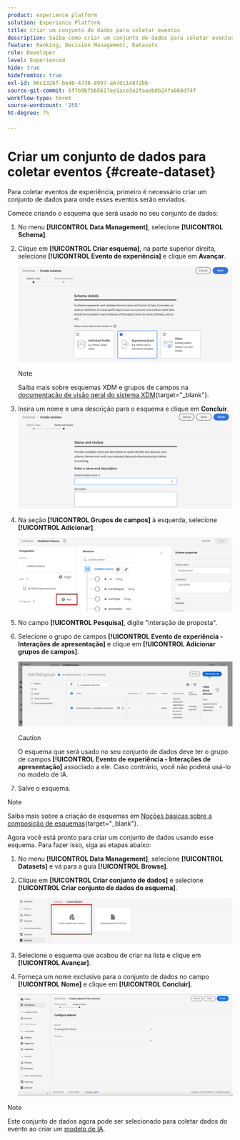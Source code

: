 ```yaml
---
product: experience platform
solution: Experience Platform
title: Criar um conjunto de dados para coletar eventos
description: Saiba como criar um conjunto de dados para coletar eventos
feature: Ranking, Decision Management, Datasets
role: Developer
level: Experienced
hide: true
hidefromtoc: true
exl-id: 96c1326f-be40-4738-8997-a67dc14872bb
source-git-commit: 6f7b9bfb65617ee1ace3a2faaebdb24fa068d74f
workflow-type: tm+mt
source-wordcount: '255'
ht-degree: 7%

---
```


# Criar um conjunto de dados para coletar eventos {#create-dataset}

Para coletar eventos de experiência, primeiro é necessário criar um conjunto de dados para onde esses eventos serão enviados.

Comece criando o esquema que será usado no seu conjunto de dados:

1. No menu **[!UICONTROL Data Management]**, selecione **[!UICONTROL Schema]**.

1. Clique em **[!UICONTROL Criar esquema]**, na parte superior direita, selecione **[!UICONTROL Evento de experiência]** e clique em **Avançar**.

   ![](../../offers/assets/ai-ranking-xdm-event.png)

   >[!NOTE]
   >
   >Saiba mais sobre esquemas XDM e grupos de campos na [documentação de visão geral do sistema XDM](https://experienceleague.adobe.com/docs/experience-platform/xdm/home.html?lang=pt-BR){target="_blank"}.

1. Insira um nome e uma descrição para o esquema e clique em **Concluir**.
   ![](../../offers/assets/ai-ranking-xdm-event-2.png)

1. Na seção **[!UICONTROL Grupos de campos]** à esquerda, selecione **[!UICONTROL Adicionar]**.

   ![](../../offers/assets/ai-ranking-fields-groups.png)

1. No campo **[!UICONTROL Pesquisa]**, digite &quot;interação de proposta&quot;.

1. Selecione o grupo de campos **[!UICONTROL Evento de experiência - Interações de apresentação]** e clique em **[!UICONTROL Adicionar grupos de campos]**.

   ![](../../offers/assets/ai-ranking-add-field-group.png)

   >[!CAUTION]
   >
   >O esquema que será usado no seu conjunto de dados deve ter o grupo de campos **[!UICONTROL Evento de experiência - Interações de apresentação]** associado a ele. Caso contrário, você não poderá usá-lo no modelo de IA.

1. Salve o esquema.

>[!NOTE]
>
>Saiba mais sobre a criação de esquemas em [Noções básicas sobre a composição de esquemas](https://experienceleague.adobe.com/docs/experience-platform/xdm/schema/composition.html?lang=pt-BR#understanding-schemas){target="_blank"}.

Agora você está pronto para criar um conjunto de dados usando esse esquema. Para fazer isso, siga as etapas abaixo:

1. No menu **[!UICONTROL Data Management]**, selecione **[!UICONTROL Datasets]** e vá para a guia **[!UICONTROL Browse]**.

1. Clique em **[!UICONTROL Criar conjunto de dados]** e selecione **[!UICONTROL Criar conjunto de dados do esquema]**.

   ![](../../offers/assets/ai-ranking-create-dataset-from-schema.png)

1. Selecione o esquema que acabou de criar na lista e clique em **[!UICONTROL Avançar]**.

1. Forneça um nome exclusivo para o conjunto de dados no campo **[!UICONTROL Nome]** e clique em **[!UICONTROL Concluir]**.

   ![](../../offers/assets/ai-ranking-dataset-name.png)

>[!NOTE]
>
>Este conjunto de dados agora pode ser selecionado para coletar dados do evento ao criar um [modelo de IA](../ranking/create-ai-models.md).
